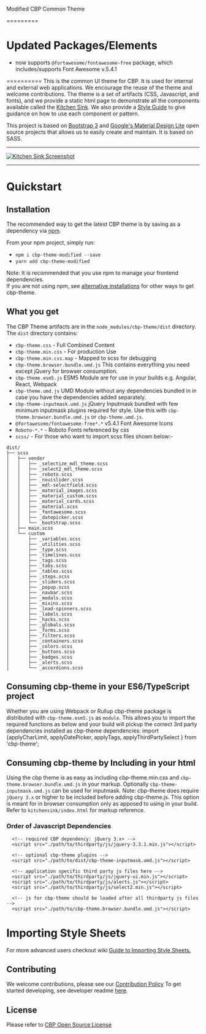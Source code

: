 Modified CBP Common Theme 

=========

# Updated Packages/Elements
- now supports `@fortawesome/fontawesome-free` package, which includes/supports  Font Awesome v.5.4.1

==========
This is the common UI theme for CBP. It is used for internal and external web applications. We encourage the reuse of the theme and welcome contributions.  The theme is a set of artifacts (CSS, Javascript, and fonts), and we provide a static html page to demonstrate all the components available called the [Kitchen Sink](https://us-cbp.github.io/cbp-theme).  We also provide a [Style Guide](https://us-cbp.github.io/cbp-style-guide) to give guidance on how to use each component or pattern.

This project is based on [Bootstrap 3](http://getbootstrap.com) and [Google's Material Design Lite](https://github.com/google/material-design-lite) open source projects that allows us to easily create and maintain.  It is based on SASS.
___

[![Kitchen Sink Screenshot](https://us-cbp.github.io/cbp-theme/images/sample_screen_shot.png)](https://us-cbp.github.io/cbp-theme/images/sample_screen_shot.png)

___

# Quickstart

## Installation
The recommended way to get the latest CBP theme is by saving as a dependency via [npm](https://docs.npmjs.com/getting-started/what-is-npm).  

From your npm project, simply run:  
* `npm i cbp-theme-modified --save`
* `yarn add cbp-theme-modified`

Note: It is recommended that you use npm to manage your frontend dependencies.  
If you are not using npm, see [alternative installations](./alternative-installations.md) for other ways to get cbp-theme. 



## What you get

The CBP Theme artifacts are in the
`node_modules/cbp-theme/dist` directory.
The `dist` directory contains:

* `cbp-theme.css` - Full Combined Content
* `cbp-theme.min.css` - For production Use
* `cbp-theme.min.css.map` - Mapped to scss for debugging
* `cbp-theme.browser.bundle.umd.js` This contains everything you need except jQuery for browser consumption.
* `cbp-theme.esm5.js` ESM5 Module are for use in your builds e.g. Angular, React, Webpack
* `cbp-theme.umd.js` UMD Module without any dependencies bundled in in case you have the dependencies added separately.
* `cbp-theme-inputmask.umd.js` jQuery Inputmask bundled with few minimum inputmask plugins required for style. Use this with `cbp-theme.browser.bundle.umd.js` or `cbp-theme.umd.js`.
* `@fortawesome/fontawesome-free*.*` v5.4.1 Font Awesome Icons
* `Roboto-*.*` - Roboto Fonts referenced by css
* `scss/` - For those who want to import scss files shown below:-
```
dist/
├── scss
│   ├── vendor
│   │   ├── _selectize_mdl_theme.scss
│   │   ├── _select2_mdl_theme.scss
│   │   ├── _roboto.scss
│   │   ├── _nouislider.scss
│   │   ├── _mdl-selectfield.scss
│   │   ├── _material_images.scss
│   │   ├── _material_custom.scss
│   │   ├── _material_cards.scss
│   │   ├── _material.scss
│   │   ├── _fontawesome.scss
│   │   ├── _datepicker.scss
│   │   └── _bootstrap.scss
│   ├── main.scss
│   └── custom
│       ├── _variables.scss
│       ├── _utilities.scss
│       ├── _type.scss
│       ├── _timelines.scss
│       ├── _tags.scss
│       ├── _tabs.scss
│       ├── _tables.scss
│       ├── _steps.scss
│       ├── _sliders.scss
│       ├── _popup.scss
│       ├── _navbar.scss
│       ├── _modals.scss
│       ├── _mixins.scss
│       ├── _load-spinners.scss
│       ├── _labels.scss
│       ├── _hacks.scss
│       ├── _globals.scss
│       ├── _forms.scss
│       ├── _filters.scss
│       ├── _containers.scss
│       ├── _colors.scss
│       ├── _buttons.scss
│       ├── _badges.scss
│       ├── _alerts.scss
│       └── _accordions.scss

```

## Consuming cbp-theme in your ES6/TypeScript project
Whether you are using Webpack or Rullup cbp-theme package is distributed with `cbp-theme.esm5.js` as `module`.
This allows you to import the required functions as below and your build will pickup the correct 3rd party dependencies installed as cbp-theme dependencies:
import {applyCharLimit, applyDatePicker, applyTags, applyThirdPartySelect } from 'cbp-theme';


## Consuming cbp-theme by Including in your html
Using the cbp theme is as easy as including cbp-theme.min.css and `cbp-theme.browser.bundle.umd.js` in your markup.
Optionally `cbp-theme-inputmask.umd.js` can be used for inputmask.
Note: cbp-theme does require `jQuery 3.x` or higher to be included before adding cbp-theme.js.
This option is meant for in browser consumption only as apposed to using in your build.
Refer to `kitchensink/index.html` for markup reference.

### Order of Javascript Dependencies
```
  <!-- required CBP dependency: jQuery 3.x+ -->
  <script src="./path/to/thirdparty/js/jquery-3.3.1.min.js"></script>

  <!-- optional cbp-theme plugins -->
  <script src="./path/to/dist/cbp-theme-inputmask.umd.js"></script>

  <!-- application specific third party js files here -->
  <script src="./path/to/thirdparty/js/jquery-ui.min.js"></script>
  <script src="./path/to/thirdparty/js/alerts.js"></script>
  <script src="./path/to/thirdparty/js/select2.min.js"></script>

  <!-- js for cbp-theme should be loaded after all thirdparty js files -->
  <script src="./path/to/cbp-theme.browser.bundle.umd.js"></script>
```

# Importing Style Sheets
For more advanced users checkout wiki [Guide to Importing Style Sheets.](https://github.com/US-CBP/cbp-theme/wiki/Guide-to-Importing-Style-Sheets)

## Contributing
We welcome contributions, please see our [Contribution Policy](https://github.com/US-CBP/open-source-policy/blob/master/CONTRIBUTING.md)
To get started developing, see developer readme [here](./developer-guide.md).

## License
Please refer to [CBP Open Source License](https://github.com/US-CBP/open-source-policy/blob/master/LICENSE.md)
